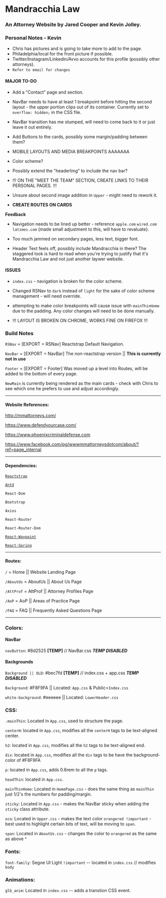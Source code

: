 # Mandracchia Law

### An Attorney Website by Jared Cooper and Kevin Jolley.

### Personal Notes - Kevin

- Chris has pictures and is going to take more to add to the page.
- Philadelphia/local for the front picture if possible.
- Twitter/Instagram/Linkedin/Avvo accounts for this profile (possibly other attorneys).
- `Refer to email for changes`

#### MAJOR TO-DO

- Add a "Contact" page and section.

* NavBar needs to have at least 1 breakpoint before hitting the second layout - the upper portion clips out of its container. Currently set to `overflow: hidden;` in the CSS file.

* NavBar transition has me stumped, will need to come back to it or just leave it out entirely.

* Add Buttons to the cards, possibly some margin/padding between them?

* MOBILE LAYOUTS AND MEDIA BREAKPOINTS AAAAAAA

* Color scheme?

* Possibly extend the "headerImg" to include the nav bar?

* !!! ON THE "MEET THE TEAM" SECTION, CREATE LINKS TO THEIR PERSONAL PAGES. !!!

* Unsure about second image addition in `Upper` - might need to rework it.

* **CREATE ROUTES ON CARDS**

**Feedback**

- Navigation needs to be lined up better - reference `apple.com` `wired.com` `latimes.com` {made small adjustment to this, will have to revaluate}.

- Too much jammed on secondary pages, less text, bigger font.

- Header Text feels off, possibly include Mandracchia in there? The staggered look is hard to read when you're trying to justify that it's Mandracchia Law and not just another laywer website.

#### ISSUES

- `index.css` - navigation is broken for the color scheme.

- Changed RSNav to `dark` instead of `light` for the sake of color scheme management - will need override.

- attempting to make color breakpoints will cause issue with `mainThinHome` due to the padding. Any color changes will need to be done manually.

- !!! LAYOUT IS BROKEN ON CHROME, WORKS FINE ON FIREFOX !!!

### Build Notes

`RSNav` = [EXPORT = RSNav] Reactstrap Default Navigation.

`NavBar` = [EXPORT = NavBar] The non-reactstrap version || **This is currently not in use**

`Footer` = [EXPORT = Footer] Was moved up a level into Routes, will be added to the bottom of every page.

`NewMain` is currently being rendered as the main cards - check with Chris to see which one he prefers to use and adjust accordingly.

---

#### Website References:

http://mmattorneys.com/

https://www.defendyourcase.com/

https://www.phoenixcriminaldefense.com

https://www.facebook.com/pg/wwwmmattorneysdotcom/about/?ref=page_internal

---

#### Dependencies:

[`Reactstrap`](https://reactstrap.github.io/)

[`Antd`](https://ant.design/docs/react/introduce)

`React-Dom`

`Bootstrap`

`Axios`

`React-Router`

`React-Router-Dom`

[`React-Waypoint`](https://github.com/brigade/react-waypoint)

[`React-Spring`](https://github.com/drcmda/react-spring)

---

#### Routes:

`/` = Home || Website Landing Page

`/AboutUs` = AboutUs || About Us Page

`/AttProf` = AttProf || Attorney Profiles Page

`/AoP` = AoP || Areas of Practice Page

`/FAQ` = FAQ || Frequently Asked Questions Page

---

### Colors:

#### NavBar

`navButton`: #8d2525 **[TEMP]** // NavBar.css **_TEMP DISABLED_**

#### Backgrounds

`Background || OLD`: #bec7fd **[TEMP]** // index.css + app.css **_TEMP DISABLED_**

`Background`: #F8F9FA || Located: `App.css` & Public>`Index.css`

`white-background`: #eeeeee || Located: `LowerHeader.css`

### CSS:

`.mainThin`: Located in `App.css`, used to structure the page.

`centerH`: located in `App.css`, modifies all the `centerH` tags to be text-aligned center.

`h2`: located in `App.css`, modifies all the `h2` tags to be text-aligned end.

`div`: located in `App.css`, modifies all the `div` tags to be have the background-color of #F8F9FA

`p`: located in `App.css`, adds 0.6rem to all the `p` tags.

`headThin`: located in `App.css`.

`mainThinHome`: Located in `HomePage.css` - does the same thing as `mainThin` just 1/2's the numbers for padding/margin.

`sticky`: Located in `App.css` - makes the NavBar sticky when adding the `sticky` class attribute.

`oco`: Located in `Upper.css` - makes the text color `orangered !important` - best used to highlight certain bits of text, will be moving to `span`.

`span`: Located in `AboutUs.css` - changes the color to `orangered` as the same as above ^

### Fonts:

`font-family`: Segoe UI Light `!important` -- located in `index.css` // modifies `body`

### Animations:

`glb_anim`: Located in `index.css` -- adds a transtion CSS event.
